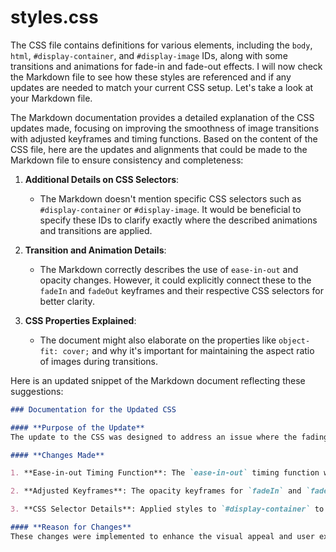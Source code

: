 # styles.css

The CSS file contains definitions for various elements, including the `body`, `html`, `#display-container`, and `#display-image` IDs, along with some transitions and animations for fade-in and fade-out effects. I will now check the Markdown file to see how these styles are referenced and if any updates are needed to match your current CSS setup. Let's take a look at your Markdown file.

The Markdown documentation provides a detailed explanation of the CSS updates made, focusing on improving the smoothness of image transitions with adjusted keyframes and timing functions. Based on the content of the CSS file, here are the updates and alignments that could be made to the Markdown file to ensure consistency and completeness:

1. **Additional Details on CSS Selectors**:
   - The Markdown doesn't mention specific CSS selectors such as `#display-container` or `#display-image`. It would be beneficial to specify these IDs to clarify exactly where the described animations and transitions are applied.

2. **Transition and Animation Details**:
   - The Markdown correctly describes the use of `ease-in-out` and opacity changes. However, it could explicitly connect these to the `fadeIn` and `fadeOut` keyframes and their respective CSS selectors for better clarity.

3. **CSS Properties Explained**:
   - The document might also elaborate on the properties like `object-fit: cover;` and why it's important for maintaining the aspect ratio of images during transitions.

Here is an updated snippet of the Markdown document reflecting these suggestions:

```markdown
### Documentation for the Updated CSS

#### **Purpose of the Update**
The update to the CSS was designed to address an issue where the fading animation of an image appeared jerky or abrupt as new images started to display. The goal was to create a smoother visual transition during the fade-in and fade-out phases of the animation.

#### **Changes Made**

1. **Ease-in-out Timing Function**: The `ease-in-out` timing function was applied to the animation property of the image on the `#display-image` selector. This function starts the animation slowly, speeds up in the middle, and then slows down again towards the end. This gradual acceleration and deceleration help in smoothing out the transitions.

2. **Adjusted Keyframes**: The opacity keyframes for `fadeIn` and `fadeOut` were modified to prolong the period during which the image remains fully opaque. Previously, the image quickly became opaque and then transparent, contributing to a jerky transition. By adjusting the keyframes to `25%` and `75%` for full opacity, there is now a longer and smoother transition phase, reducing the perceived abruptness.

3. **CSS Selector Details**: Applied styles to `#display-container` to ensure the background and layout settings complement the smooth transitions of `#display-image`. The `object-fit: cover;` on the image ensures that its aspect ratio is maintained regardless of container size, important for visual consistency during transitions.

#### **Reason for Changes**
These changes were implemented to enhance the visual appeal and user experience of the website. Smooth animations are essential for maintaining a professional and polished appearance, especially in image-heavy displays. The adjustments ensure that viewers experience a seamless transition, which can keep them engaged without distraction caused by technical glitches like jerky animations.